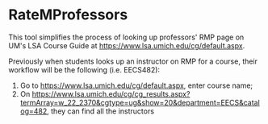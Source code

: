 # RateMProfessors

This tool simplifies the process of looking up professors' RMP page on UM's LSA Course Guide at https://www.lsa.umich.edu/cg/default.aspx.

Previously when students looks up an instructor on RMP for a course, their workflow will be the following (i.e. EECS482):
1) Go to https://www.lsa.umich.edu/cg/default.aspx, enter course name;
2) On https://www.lsa.umich.edu/cg/cg_results.aspx?termArray=w_22_2370&cgtype=ug&show=20&department=EECS&catalog=482, they can find all the instructors

